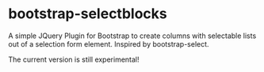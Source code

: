 bootstrap-selectblocks
======================

A simple JQuery Plugin for Bootstrap to create columns with selectable lists out of a selection form element. Inspired by bootstrap-select.

The current version is still experimental!
